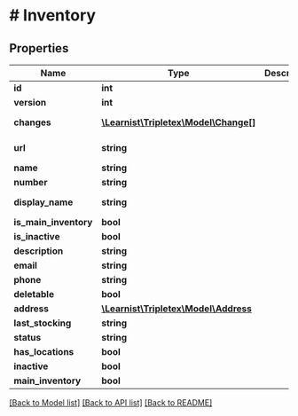 # # Inventory

## Properties

Name | Type | Description | Notes
------------ | ------------- | ------------- | -------------
**id** | **int** |  | [optional]
**version** | **int** |  | [optional]
**changes** | [**\Learnist\Tripletex\Model\Change[]**](Change.md) |  | [optional] [readonly]
**url** | **string** |  | [optional] [readonly]
**name** | **string** |  |
**number** | **string** |  | [optional]
**display_name** | **string** |  | [optional] [readonly]
**is_main_inventory** | **bool** |  | [optional]
**is_inactive** | **bool** |  | [optional]
**description** | **string** |  | [optional]
**email** | **string** |  | [optional]
**phone** | **string** |  | [optional]
**deletable** | **bool** |  | [optional]
**address** | [**\Learnist\Tripletex\Model\Address**](Address.md) |  | [optional]
**last_stocking** | **string** |  | [optional]
**status** | **string** |  | [optional]
**has_locations** | **bool** |  | [optional]
**inactive** | **bool** |  | [optional]
**main_inventory** | **bool** |  | [optional]

[[Back to Model list]](../../README.md#models) [[Back to API list]](../../README.md#endpoints) [[Back to README]](../../README.md)
